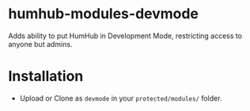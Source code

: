 # humhub-modules-devmode
Adds ability to put HumHub in Development Mode, restricting access to anyone but admins.

# Installation

- Upload or Clone as `devmode` in your `protected/modules/` folder.
